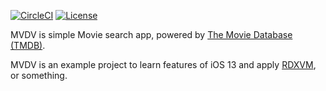 [![CircleCI](https://img.shields.io/circleci/build/github/skyofdwarf/mvdv/master)](https://app.circleci.com/pipelines/github/skyofdwarf/mvdv)
[![License](https://img.shields.io/github/license/skyofdwarf/mvdv)](https://opensource.org/licenses/MIT)

MVDV is simple Movie search app, powered by [The Movie Database (TMDB)](https://www.themoviedb.org/).

MVDV is an example project to learn features of iOS 13 and apply [RDXVM](https://github.com/skyofdwarf/rdxvm), or something.

